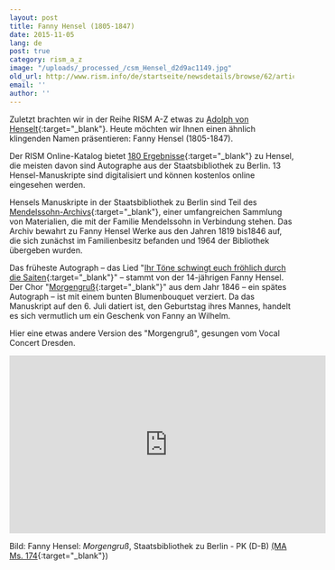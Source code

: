 ```yaml
---
layout: post
title: Fanny Hensel (1805-1847)
date: 2015-11-05
lang: de
post: true
category: rism_a_z
image: "/uploads/_processed_/csm_Hensel_d2d9ac1149.jpg"
old_url: http://www.rism.info/de/startseite/newsdetails/browse/62/article/64/fanny-hensel-1805-1847.html
email: ''
author: ''
---
```



Zuletzt brachten wir in der Reihe RISM A-Z etwas zu [Adolph von Henselt](/rism_a_z/2015/07/23/adolph-von-henselt-18141889.html){:target="_blank"}. Heute möchten wir Ihnen einen ähnlich klingenden Namen präsentieren: Fanny Hensel (1805-1847).

Der RISM Online-Katalog bietet [180 Ergebnisse](https://opac.rism.info/search?View=rism&author=fanny+hensel){:target="_blank"} zu Hensel, die meisten davon sind Autographe aus der Staatsbibliothek zu Berlin. 13 Hensel-Manuskripte sind digitalisiert und können kostenlos online eingesehen werden.



Hensels Manuskripte in der Staatsbibliothek zu Berlin sind Teil des [Mendelssohn-Archivs](http://staatsbibliothek-berlin.de/die-staatsbibliothek/abteilungen/musik/sammlungen/bestaende/f-mendelssohn-bartholdy/){:target="_blank"}, einer umfangreichen Sammlung von Materialien, die mit der Familie Mendelssohn in Verbindung stehen. Das Archiv bewahrt zu Fanny Hensel Werke aus den Jahren 1819 bis1846 auf, die sich zunächst im Familienbesitz befanden und 1964 der Bibliothek übergeben wurden.



Das früheste Autograph – das Lied "[Ihr Töne schwingt euch fröhlich durch die Saiten](https://opac.rism.info/search?id=462104100){:target="_blank"}" – stammt von der 14-jährigen Fanny Hensel. Der Chor "[Morgengruß](https://opac.rism.info/search?id=462017400){:target="_blank"}" aus dem Jahr 1846 – ein spätes Autograph – ist mit einem bunten Blumenbouquet verziert. Da das Manuskript auf den 6. Juli datiert ist, den Geburtstag ihres Mannes, handelt es sich vermutlich um ein Geschenk von Fanny an Wilhelm.



Hier eine etwas andere Version des "Morgengruß", gesungen vom Vocal Concert Dresden.

<iframe width="560" height="315" src="https://www.youtube.com/embed/WVrIPlupyZQ" frameborder="0" allowfullscreen></iframe>

Bild: Fanny Hensel: _Morgengruß_, Staatsbibliothek zu Berlin - PK (D-B) [(MA Ms. 174](http://digital.staatsbibliothek-berlin.de/werkansicht/?PPN=PPN779294270){:target="_blank"})



<script type="text/javascript">var switchTo5x=true;</script><script type="text/javascript" src="http://w.sharethis.com/button/buttons.js"></script><script type="text/javascript">stLight.options({publisher: "9b601438-1ce1-49d8-bfd7-9cff5df54c17", doNotHash: false, doNotCopy: false, hashAddressBar: false});</script>